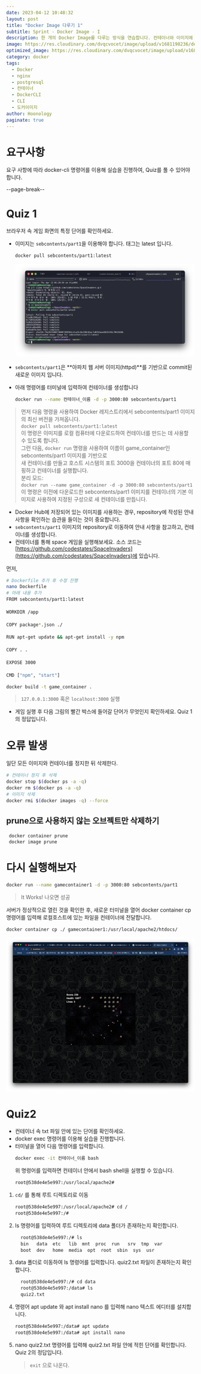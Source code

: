 ```yaml
---
date: 2023-04-12 10:48:32
layout: post
title: "Docker Image 다루기 1"
subtitle: Sprint - Docker Image - I
description: 한 개의 Docker Image를 다루는 방식을 연습합니다. 컨테이너와 이미지에 대한 이해를 합니다.
image: https://res.cloudinary.com/dvqcvocet/image/upload/v1681198236/dev-jeans_r2fkxp.png
optimized_image: https://res.cloudinary.com/dvqcvocet/image/upload/v1681198236/dev-jeans_r2fkxp.png
category: docker
tags:  
  - Docker
  - nginx
  - postgresql
  - 컨테이너
  - DockerCLI
  - CLI
  - 도커이미지
author: Hoonology
paginate: true
---
```

<!--more-->

# 요구사항
요구 사항에 따라 docker-cli 명령어를 이용해 실습을 진행하여, Quiz를 풀 수 있어야 합니다.

--page-break--  

# Quiz 1
브라우저 속 게임 화면의 특정 단어를 확인하세요.
- 이미지는 ```sebcontents/part1```을 이용해야 합니다. 태그는 latest 입니다.
  ```bash
  docker pull sebcontents/part1:latest
  ```
  ![pull](/assets/img/Docker/pull.png)

- ```sebcontents/part1```은 **아파치 웹 서버 이미지(httpd)**를 기반으로 commit된 새로운 이미지 입니다.
- 아래 명령어를 터미널에 입력하여 컨테이너를 생성합니다
    ```bash
    docker run --name 컨테이너_이름 -d -p 3000:80 sebcontents/part1
    ```
> 먼저 다음 명령을 사용하여 Docker 레지스트리에서 sebcontents/part1 이미지의 최신 버전을 가져옵니다.  
```docker pull sebcontents/part1:latest```  
이 명령은 이미지를 로컬 컴퓨터에 다운로드하여 컨테이너를 만드는 데 사용할 수 있도록 합니다.  
그런 다음,  ```docker run``` 명령을 사용하여 이름이 game_container인 sebcontents/part1 이미지를 기반으로  
새 컨테이너를 만들고 호스트 시스템의 포트 3000을 컨테이너의 포트 80에 매핑하고 컨테이너를 실행합니다.  
분리 모드:  
```docker run --name game_container -d -p 3000:80 sebcontents/part1```  
이 명령은 이전에 다운로드한 sebcontents/part1 이미지를 컨테이너의 기본 이미지로 사용하여 지정된 구성으로 새 컨테이너를 만듭니다.


- Docker Hub에 저장되어 있는 이미지를 사용하는 경우, repository에 작성된 안내 사항을 확인하는 습관을 들이는 것이 중요합니다.
- ```sebcontents/part1``` 이미지의 repository로 이동하여 안내 사항을 참고하고, 컨테이너를 생성합니다.
- 컨테이너를 통해 space 게임을 실행해보세요. 소스 코드는 [https://github.com/codestates/SpaceInvaders](https://github.com/codestates/SpaceInvaders)에 있습니다.  

먼저, 
```bash
# Dockerfile 추가 후 수정 진행
nano Dockerfile
# 아래 내용 추가
FROM sebcontents/part1:latest

WORKDIR /app

COPY package*.json ./

RUN apt-get update && apt-get install -y npm

COPY . .

EXPOSE 3000

CMD ["npm", "start"]
```

  ```bash
  docker build -t game_container .
  ```
  

> ```127.0.0.1:3000``` 혹은 ```localhost:3000``` 실행 
- 게임 실행 후 다음 그림의 빨간 박스에 들어갈 단어가 무엇인지 확인하세요. Quiz 1의 정답입니다.


# 오류 발생
일단 모든 이미지와 컨테이너를 정지한 뒤 삭제한다.
```bash
# 컨테이너 정지 후 삭제
docker stop $(docker ps -a -q)
docker rm $(docker ps -a -q)
# 이미지 삭제
docker rmi $(docker images -q) --force
```
## prune으로 사용하지 않는 오브젝트만 삭제하기
```bash
 docker container prune
 docker image prune
```

# 다시 실행해보자
```bash
docker run --name gamecontainer1 -d -p 3000:80 sebcontents/part1
```
> It Works! 나오면 성공

서버가 정상적으로 열린 것을 확인한 후, 새로운 터미널을 열어 docker container cp 명령어를 입력해 로컬호스트에 있는 파일을 컨테이너에 전달합니다.

```bash
docker container cp ./ gamecontainer1:/usr/local/apache2/htdocs/
```
![game](/assets/img/Docker/game.png)


# Quiz2
- 컨테이너 속 txt 파일 안에 있는 단어를 확인하세요.
- docker exec 명령어를 이용해 실습을 진행합니다.
- 터미널을 열어 다음 명령어를 입력합니다.
  ```bash
  docker exec -it 컨테이너_이름 bash
  ```
  위 명령어를 입력하면 컨테이너 안에서 bash shell을 실행할 수 있습니다.
  ```bash
  root@538de4e5e997:/usr/local/apache2#
  ```
1.  ```cd/``` 를 통해 루트 디렉토리로 이동
    ```bash
    root@538de4e5e997:/usr/local/apache2# cd /
    root@538de4e5e997:/#
    ```
2. ls 명령어를 입력하여 루트 디렉토리에 data 폴더가 존재하는지 확인합니다.
    ```bash  
      root@538de4e5e997:/# ls
      bin   data  etc   lib	 mnt  proc  run   srv  tmp  var
      boot  dev   home  media  opt  root  sbin  sys  usr
    ```
3. data 폴더로 이동하여 ls 명령어를 입력합니다. quiz2.txt 파일이 존재하는지 확인합니다.
    ```bash
      root@538de4e5e997:/# cd data
      root@538de4e5e997:/data# ls
      quiz2.txt
    ```
4. 명령어 apt update 와 apt install nano 를 입력해 nano 텍스트 에디터를 설치합니다.

    ```bash
    root@538de4e5e997:/data# apt update
    root@538de4e5e997:/data# apt install nano
    ```
5. nano quiz2.txt 명령어를 입력해 quiz2.txt 파일 안에 적힌 단어를 확인합니다. Quiz 2의 정답입니다.

    > ```exit``` 으로 나온다.


